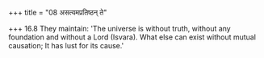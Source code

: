 +++
title = "08 असत्यमप्रतिष्ठन् ते"

+++
16.8 They maintain: 'The universe is without truth, without any
foundation and without a Lord (Isvara). What else can exist without
mutual causation; It has lust for its cause.'
